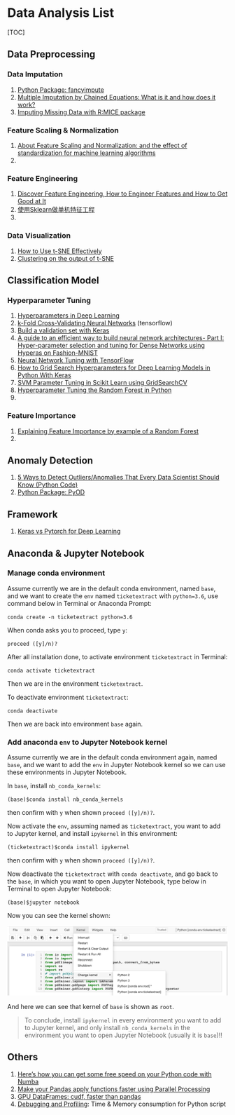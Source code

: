 # Data Analysis List

[TOC]

## Data Preprocessing

### Data Imputation

1. [Python Package: fancyimpute](<https://pypi.org/project/fancyimpute/>)
2. [Multiple Imputation by Chained Equations: What is it and how does it work?](<https://www.ncbi.nlm.nih.gov/pmc/articles/PMC3074241/>)
3. [Imputing Missing Data with R:MICE package](<https://datascienceplus.com/imputing-missing-data-with-r-mice-package/>)





### Feature Scaling & Normalization

1. [About Feature Scaling and Normalization: and the effect of standardization for machine learning algorithms](http://sebastianraschka.com/Articles/2014_about_feature_scaling.html)
2. 





### Feature Engineering

1. [Discover Feature Engineering, How to Engineer Features and How to Get Good at It](https://machinelearningmastery.com/discover-feature-engineering-how-to-engineer-features-and-how-to-get-good-at-it/)
2. [使用Sklearn做单机特征工程](https://www.cnblogs.com/jasonfreak/p/5448385.html)
3. 



### Data Visualization

1. [How to Use t-SNE Effectively](https://distill.pub/2016/misread-tsne/)
2. [Clustering on the output of t-SNE](https://stats.stackexchange.com/questions/263539/clustering-on-the-output-of-t-sne)





## Classification Model

### Hyperparameter Tuning

1. [Hyperparameters in Deep Learning](https://towardsdatascience.com/hyperparameters-in-deep-learning-927f7b2084dd)
2. [k-Fold Cross-Validating Neural Networks](https://chrisalbon.com/deep_learning/keras/k-fold_cross-validating_neural_networks/) (tensorflow)
3. [Build a validation set with Keras](https://www.youtube.com/watch?v=dzoh8cfnvnI&feature=youtu.be)
4. [A guide to an efficient way to build neural network architectures- Part I: Hyper-parameter selection and tuning for Dense Networks using Hyperas on Fashion-MNIST](https://towardsdatascience.com/a-guide-to-an-efficient-way-to-build-neural-network-architectures-part-i-hyper-parameter-8129009f131b)
5. [Neural Network Tuning with TensorFlow](https://medium.com/computer-car/neural-network-tuning-with-tensorflow-cc14a23f132c)
6. [How to Grid Search Hyperparameters for Deep Learning Models in Python With Keras](https://machinelearningmastery.com/grid-search-hyperparameters-deep-learning-models-python-keras/)
7. [SVM Parameter Tuning in Scikit Learn using GridSearchCV](https://medium.com/@aneesha/svm-parameter-tuning-in-scikit-learn-using-gridsearchcv-2413c02125a0)
8. [Hyperparameter Tuning the Random Forest in Python](https://towardsdatascience.com/hyperparameter-tuning-the-random-forest-in-python-using-scikit-learn-28d2aa77dd74)
9. 



### Feature Importance

1. [Explaining Feature Importance by example of a Random Forest](https://towardsdatascience.com/explaining-feature-importance-by-example-of-a-random-forest-d9166011959e?fbclid=IwAR3upeiEWH4ombBTZHsT9L1_bwixBnxUaN_k-KYcZo27yyuVlki9CITgCMk)
2. 









##  Anomaly Detection

1. [5 Ways to Detect Outliers/Anomalies That Every Data Scientist Should Know (Python Code)](https://towardsdatascience.com/5-ways-to-detect-outliers-that-every-data-scientist-should-know-python-code-70a54335a623)
2. [Python Package: PyOD](<https://pyod.readthedocs.io/en/latest/>)







## Framework

1. [Keras vs Pytorch for Deep Learning](https://towardsdatascience.com/keras-vs-pytorch-for-deep-learning-a013cb63870d)



## Anaconda & Jupyter Notebook

### Manage conda environment

Assume currently we are in the default conda environment, named ``base``, and we want to create the ``env`` named ``ticketextract`` with ``python=3.6``, use command below in Terminal or Anaconda Prompt:

```shell
conda create -n ticketextract python=3.6
```

When conda asks you to proceed, type `y`:

```shell
proceed ([y]/n)?
```

After all installation done, to activate environment ``ticketextract`` in Terminal:

```shell
conda activate ticketextract
```

Then we are in the environment ``ticketextract``.

To deactivate environment ``ticketextract``:

```shell
conda deactivate
```

Then we are back into environment ``base`` again.



### Add anaconda ``env`` to Jupyter Notebook kernel

Assume currently we are in the default conda environment again, named ``base``, and we want to add the ``env`` in Jupyter Notebook kernel so we can use these environments in Jupyter Notebook.

In ``base``, install ``nb_conda_kernels``:

```shell
(base)$conda install nb_conda_kernels
```

then confirm with ``y`` when shown ``proceed ([y]/n)?``.

Now activate the ``env``, assuming named as ``ticketextract``, you want to add to Jupyter kernel, and install ``ipykernel`` in this environment:

```shell
(ticketextract)$conda install ipykernel
```

then confirm with ``y`` when shown ``proceed ([y]/n)?``.

Now deactivate the ``ticketextract`` with ``conda deactivate``, and go back to the ``base``, in which you want to open Jupyter Notebook, type below in Terminal to open Jupyter Notebook:

```shell
(base)$jupyter notebook
```

Now you can see the kernel shown:

![kernel](./kernel.png)

And here we can see that kernel of ``base`` is shown as ``root``.

> To conclude, install ``ipykernel`` in every environment you want to add to Jupyter kernel, and only install ``nb_conda_kernels`` in the environment you want to open Jupyter Notebook (usually it is ``base``)!!







## Others

1. [Here’s how you can get some free speed on your Python code with Numba](<https://towardsdatascience.com/heres-how-you-can-get-some-free-speed-on-your-python-code-with-numba-89fdc8249ef3>)
2. [Make your Pandas apply functions faster using Parallel Processing](<https://towardsdatascience.com/make-your-own-super-pandas-using-multiproc-1c04f41944a1>)
3. [GPU DataFrames: cudf, faster than pandas](https://github.com/rapidsai/cudf)
4. [Debugging and Profiling](https://missing.csail.mit.edu/2020/debugging-profiling/): Time & Memory consumption for Python script












